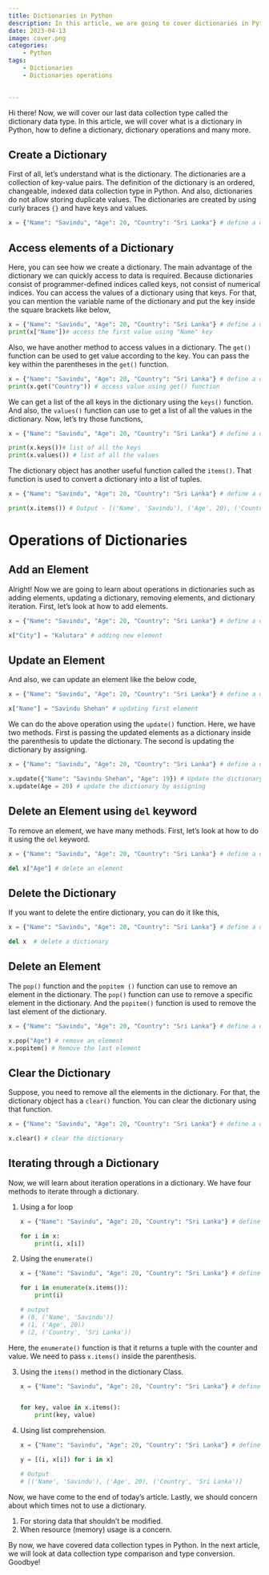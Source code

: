 ```yaml
---
title: Dictionaries in Python
description: In this article, we are going to cover dictionaries in Python. 
date: 2023-04-13
image: cover.png
categories:
    - Python
tags:
    - Dictionaries 
    - Dictionaries operations
    

--- 
```


Hi there! Now, we will cover our last data collection type called the dictionary data type. In this article, we will cover what is a dictionary in Python, how to define a dictionary, dictionary operations and many more. 

## Create a Dictionary

First of all, let’s understand what is the dictionary. The dictionaries are a collection of key-value pairs. The definition of the dictionary is an ordered, changeable, indexed data collection type in Python. And also, dictionaries do not allow storing duplicate values. The dictionaries are created by using curly braces `{}` and have keys and values. 

```python
x = {"Name": "Savindu", "Age": 20, "Country": "Sri Lanka"} # define a dictionary
```

## Access elements of a Dictionary

Here, you can see how we create a dictionary. The main advantage of the dictionary we can quickly access to data is required. Because dictionaries consist of programmer-defined indices called keys, not consist of numerical indices. You can access the values of a dictionary using that keys. For that, you can mention the variable name of the dictionary and put the key inside the square brackets like below,

```python
x = {"Name": "Savindu", "Age": 20, "Country": "Sri Lanka"} # define a dictionary
print(x["Name"])# access the first value using "Name" key
```

Also, we have another method to access values in a dictionary. The `get()` function can be used to get value according to the key. You can pass the key within the parentheses in the `get()` function.

```python
x = {"Name": "Savindu", "Age": 20, "Country": "Sri Lanka"} # define a dictionary
print(x.get("Country")) # access value using get() function
```

We can get a list of the all keys in the dictionary using the `keys()` function. And also, the `values()` function can use to get a list of all the values in the dictionary. Now, let’s try those functions,

```python
x = {"Name": "Savindu", "Age": 20, "Country": "Sri Lanka"} # define a dictionary

print(x.keys())# list of all the keys
print(x.values()) # list of all the values
```

The dictionary object has another useful function called the `items()`. That function is used to convert a dictionary into a list of tuples. 

```python
x = {"Name": "Savindu", "Age": 20, "Country": "Sri Lanka"} # define a dictionary

print(x.items()) # Output - [('Name', 'Savindu'), ('Age', 20), ('Country', 'Sri Lanka')]
```
# Operations of Dictionaries
## Add an Element

Alright! Now we are going to learn about operations in dictionaries such as adding elements, updating a dictionary, removing elements, and dictionary iteration. First, let’s look at how to add elements. 

```python
x = {"Name": "Savindu", "Age": 20, "Country": "Sri Lanka"} # define a dictionary

x["City"] = "Kalutara" # adding new element
```

## Update an Element

And also, we can update an element like the below code,

```python
x = {"Name": "Savindu", "Age": 20, "Country": "Sri Lanka"} # define a dictionary

x["Name"] = "Savindu Shehan" # updating first element
```

We can do the above operation using the `update()` function. Here, we have two methods. First is passing the updated elements as a dictionary inside the parenthesis to update the dictionary. The second is updating the dictionary by assigning.


```python
x = {"Name": "Savindu", "Age": 20, "Country": "Sri Lanka"} # define a dictionary

x.update({"Name": "Savindu Shehan", "Age": 19}) # Update the dictionary by passing a dictionary
x.update(Age = 20) # update the dictionary by assigning
```

## Delete an Element using `del` keyword

To remove an element, we have many methods. First, let’s look at how to do it using the `del` keyword.

```python
x = {"Name": "Savindu", "Age": 20, "Country": "Sri Lanka"} # define a dictionary

del x["Age"] # delete an element
```

## Delete the Dictionary

If you want to delete the entire dictionary, you can do it like this, 

```python
x = {"Name": "Savindu", "Age": 20, "Country": "Sri Lanka"} # define a dictionary

del x  # delete a dictionary
```

## Delete an Element

The `pop()` function and the `popitem ()` function can use to remove an element in the dictionary. The `pop()` function can use to remove a specific element in the dictionary. And the `popitem()` function is used to remove the last element of the dictionary. 

```python
x = {"Name": "Savindu", "Age": 20, "Country": "Sri Lanka"} # define a dictionary

x.pop("Age") # remove an element
x.popitem() # Remove the last element
```
## Clear the Dictionary

Suppose, you need to remove all the elements in the dictionary. For that, the dictionary object has a `clear()` function. You can clear the dictionary using that function.

```python
x = {"Name": "Savindu", "Age": 20, "Country": "Sri Lanka"} # define a dictionary

x.clear() # clear the dictionary
```
## Iterating through a Dictionary

Now, we will learn about iteration operations in a dictionary. We have four methods to iterate through a dictionary.

1. Using a for loop
    ```python
    x = {"Name": "Savindu", "Age": 20, "Country": "Sri Lanka"} # define a dictionary

    for i in x:
        print(i, x[i])
    ```

2. Using the `enumerate()`
    ```python
    x = {"Name": "Savindu", "Age": 20, "Country": "Sri Lanka"} # define a dictionary

    for i in enumerate(x.items()):
        print(i)

    # output
    # (0, ('Name', 'Savindu'))
    # (1, ('Age', 20))
    # (2, ('Country', 'Sri Lanka'))
    ```
Here, the `enumerate()` function is that it returns a tuple with the counter and value. We need to pass `x.items()` inside the parenthesis.


3. Using the `items()` method in the dictionary Class.
    ```python
    x = {"Name": "Savindu", "Age": 20, "Country": "Sri Lanka"} # define a dictionary


    for key, value in x.items():
        print(key, value)
    ```

4. Using list comprehension. 
    ```python
    x = {"Name": "Savindu", "Age": 20, "Country": "Sri Lanka"} # define a dictionary

    y = [(i, x[i]) for i in x]

    # Output
    # [('Name', 'Savindu'), ('Age', 20), ('Country', 'Sri Lanka')]
    ```

Now, we have come to the end of today’s article. Lastly, we should concern about which times not to use a dictionary. 

1. For storing data that shouldn’t be modified.
2. When resource (memory) usage is a concern. 

By now, we have covered data collection types in Python. In the next article, we will look at data collection type comparison and type conversion. Goodbye! 





